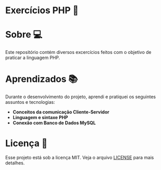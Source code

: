 # Exercícios PHP :file_folder:

# Sobre :computer:

Este repositório contém diversos excercícios  feitos com o objetivo de praticar a linguagem PHP.

# Aprendizados :books:
Durante o desenvolvimento do projeto, aprendi e pratiquei os seguintes assuntos e tecnologias:

* **Conceitos da comunicação Cliente-Servidor** 
* **Linguagem e sintaxe PHP** 
* **Conexão com Banco de Dados MySQL**

#  Licença :bookmark_tabs:

Esse projeto está sob a licença MIT. Veja o arquivo  [LICENSE](https://github.com/beatrizdossantos/Exercicios_PHP/blob/master/LICENSE) para mais detalhes.
